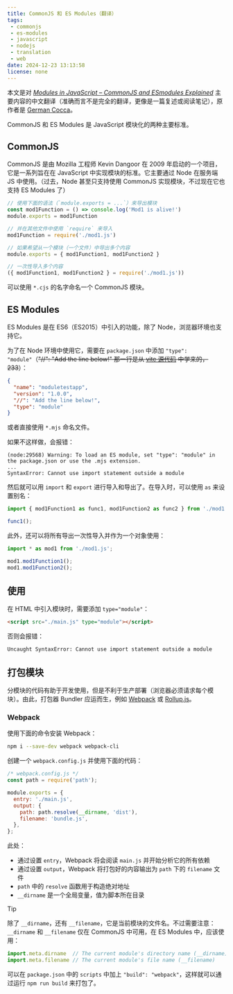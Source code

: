 ```yaml
---
title: CommonJS 和 ES Modules（翻译）
tags:
 - commonjs
 - es-modules
 - javascript
 - nodejs
 - translation
 - web
date: 2024-12-23 13:13:58
license: none
---
```


本文是对 _[Modules in JavaScript – CommonJS and ESmodules Explained](https://www.freecodecamp.org/news/modules-in-javascript/)_ 主要内容的中文翻译（准确而言不是完全的翻译，更像是一篇复述或阅读笔记），原作者是 [German Cocca](https://www.freecodecamp.org/news/author/GerCocca/)。

<!--more-->

CommonJS 和 ES Modules 是 JavaScript 模块化的两种主要标准。

## CommonJS

CommonJS 是由 Mozilla 工程师 Kevin Dangoor 在 2009 年启动的一个项目，它是一系列旨在在 JavaScript 中实现模块的标准。它主要通过 Node 在服务端 JS 中使用。（过去，Node 甚至只支持使用 CommonJS 实现模块，不过现在它也支持 ES Modules 了）

```js
// 使用下面的语法（`module.exports = ...`）来导出模块
const mod1Function = () => console.log('Mod1 is alive!')
module.exports = mod1Function

// 并在其他文件中使用 `require` 来导入
mod1Function = require('./mod1.js')

// 如果希望从一个模块（一个文件）中导出多个内容
module.exports = { mod1Function1, mod1Function2 }

// 一次性导入多个内容
({ mod1Function1, mod1Function2 } = require('./mod1.js'))
```

可以使用 `*.cjs` 的名字命名一个 CommonJS 模块。

## ES Modules

ES Modules 是在 ES6（ES2015）中引入的功能，除了 Node，浏览器环境也支持它。

为了在 Node 环境中使用它，需要在 `package.json` 中添加 `"type": "module"`（~~"//": "Add the line below!" 那一行是从 [vite 源代码](https://github.com/vitejs/vite/blob/49a6be533085a057457c4e403b46be801e707b26/packages/vite/package.json#L86) 中学来的，233~~）：

```json
{
  "name": "moduletestapp",
  "version": "1.0.0",
  "//": "Add the line below!",
  "type": "module"
}
```

或者直接使用 `*.mjs` 命名文件。

如果不这样做，会报错：

```text
(node:29568) Warning: To load an ES module, set "type": "module" in the package.json or use the .mjs extension.
...
SyntaxError: Cannot use import statement outside a module
```

然后就可以用 `import` 和 `export` 进行导入和导出了。在导入时，可以使用 `as` 来设置别名：

```js
import { mod1Function1 as func1, mod1Function2 as func2 } from './mod1.js';

func1();
```

此外，还可以将所有导出一次性导入并作为一个对象使用：

```js
import * as mod1 from './mod1.js';

mod1.mod1Function1();
mod1.mod1Function2();
```

## 使用

在 HTML 中引入模块时，需要添加 `type="module"`：

```html
<script src="./main.js" type="module"></script>
```

否则会报错：

```text
Uncaught SyntaxError: Cannot use import statement outside a module
```

## 打包模块

分模块的代码有助于开发使用，但是不利于生产部署（浏览器必须请求每个模块）。由此，打包器 Bundler 应运而生，例如 [Webpack](https://webpack.js.org/) 或 [Rollup.js](https://rollupjs.org/)。

### Webpack

使用下面的命令安装 Webpack：

```bash
npm i --save-dev webpack webpack-cli
```

创建一个 `webpack.config.js` 并使用下面的代码：

```js
/* webpack.config.js */
const path = require('path');

module.exports = {
  entry: './main.js',
  output: {
    path: path.resolve(__dirname, 'dist'),
    filename: 'bundle.js',
  },
};
```

此处：

- 通过设置 `entry`，Webpack 将会阅读 `main.js` 并开始分析它的所有依赖
- 通过设置 `output`，Webpack 将打包好的内容输出为 `path` 下的 `filename` 文件
- `path` 中的 `resolve` 函数用于构造绝对地址
- `__dirname` 是一个全局变量，值为脚本所在目录

> [!Tip]
> 除了 `__dirname`，还有 `__filename`，它是当前模块的文件名。不过需要注意：`__dirname` 和 `__filename` 仅在 CommonJS 中可用，在 ES Modules 中，应该使用：
>
> ```js
> import.meta.dirname  // The current module's directory name (__dirname)
> import.meta.filename // The current module's file name (__filename)
> ```

可以在 `package.json` 中的 `scripts` 中加上 `"build": "webpack"`，这样就可以通过运行 `npm run build` 来打包了。
